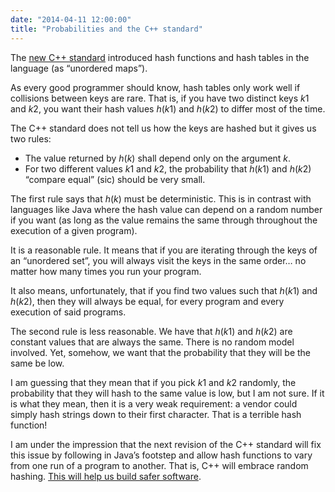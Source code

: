 ```yaml
---
date: "2014-04-11 12:00:00"
title: "Probabilities and the C++ standard"
---
```




The [new C++ standard](http://www.open-std.org/jtc1/sc22/wg21/docs/papers/2013/n3690.pdfâ€Ž) introduced hash functions and hash tables in the language (as &ldquo;unordered maps&rdquo;). 

As every good programmer should know, hash tables only work well if collisions between keys are rare. That is, if you have two distinct keys <em>k</em>1 and <em>k</em>2, you want their hash values <em>h</em>(<em>k</em>1) and <em>h</em>(<em>k</em>2) to differ most of the time.

The C++ standard does not tell us how the keys are hashed but it gives us two rules:

- The value returned by <em>h</em>(<em>k</em>) shall depend only on the argument <em>k</em>.
- For two different values <em>k</em>1 and <em>k</em>2, the probability that <em>h</em>(<em>k</em>1) and <em>h</em>(<em>k</em>2) &ldquo;compare equal&rdquo; (sic) should be very small.


The first rule says that <em>h</em>(<em>k</em>) must be deterministic. This is in contrast with languages like Java where the hash value can depend on a random number if you want (as long as the value remains the same through throughout the execution of a given program).

It is a reasonable rule. It means that if you are iterating through the keys of an &ldquo;unordered set&rdquo;, you will always visit the keys in the same order&hellip; no matter how many times you run your program.

It also means, unfortunately, that if you find two values such that <em>h</em>(<em>k</em>1) and <em>h</em>(<em>k</em>2), then they will always be equal, for every program and every execution of said programs.

The second rule is less reasonable. We have that <em>h</em>(<em>k</em>1) and <em>h</em>(<em>k</em>2) are constant values that are always the same. There is no random model involved. Yet, somehow, we want that the probability that they will be the same be low.

I am guessing that they mean that if you pick <em>k</em>1 and <em>k</em>2 randomly, the probability that they will hash to the same value is low, but I am not sure. If it is what they mean, then it is a very weak requirement: a vendor could simply hash strings down to their first character. That is a terrible hash function!

I am under the impression that the next revision of the C++ standard will fix this issue by following in Java&rsquo;s footstep and allow hash functions to vary from one run of a program to another. That is, C++ will embrace random hashing. [This will help us build safer software](/lemire/blog/2012/01/17/use-random-hashing-if-you-care-about-security/).

